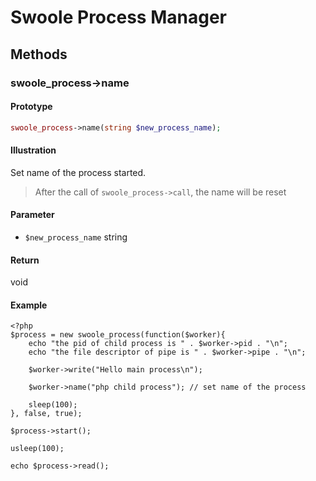 # Swoole Process Manager

## Methods

### swoole_process->name

#### Prototype

```php
swoole_process->name(string $new_process_name);
```

#### Illustration

Set name of the process started.

> After the call of `swoole_process->call`, the name will be reset

#### Parameter

- `$new_process_name` string

#### Return

void

#### Example
```
<?php
$process = new swoole_process(function($worker){
    echo "the pid of child process is " . $worker->pid . "\n";
    echo "the file descriptor of pipe is " . $worker->pipe . "\n";

    $worker->write("Hello main process\n");

    $worker->name("php child process"); // set name of the process

    sleep(100);
}, false, true);

$process->start();

usleep(100);

echo $process->read();
```
